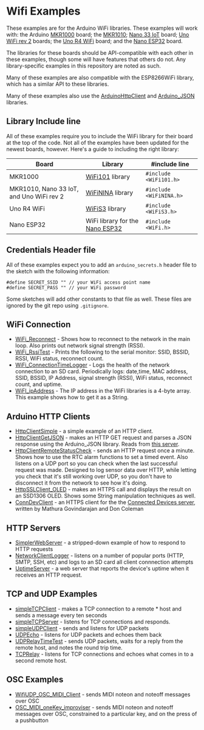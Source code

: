 # Wifi Examples

These examples are for the Arduino WiFi libraries. These examples will work with:  the Arduino [MKR1000](https://store.arduino.cc/usa/arduino-mkr1000) board; the [MKR1010](https://store.arduino.cc/usa/mkr-wifi-1010); [Nano 33 IoT](https://store.arduino.cc/usa/nano-33-iot) board; [Uno WiFi rev 2](https://store.arduino.cc/usa/arduino-uno-wifi-rev2) boards; the [Uno R4 WiFi](https://docs.arduino.cc/hardware/uno-r4-wifi) board; and the [Nano ESP32](https://docs.arduino.cc/hardware/nano-esp32) board.

 The libraries for these boards should be API-compatible with each other in these examples, though some will have features that others do not. Any library-specific examples in this repository are noted as such.
 
Many of these examples are also compatible with the ESP8266WiFi library, which has a similar API to these libraries. 

Many of these examples also use the [ArduinoHttpClient](https://github.com/arduino-libraries/ArduinoHttpClient) and [Arduino_JSON](https://github.com/arduino-libraries/Arduino_JSON) libraries.

## Library Include line

All of these examples require you to include the WiFi library for their board at the top of the code. Not all of the examples have been updated for the newest boards, however. Here's a guide to including the right library:

| Board | Library | #include line |
| --- | --- | --- |
| MKR1000 | [WiFi101](https://www.arduino.cc/en/Reference/WiFi101) library | `#include <WiFi101.h>` |
| MKR1010, Nano 33 IoT, and Uno WiFi rev 2 | [WiFiNINA](https://www.arduino.cc/en/Reference/WiFiNINA) library | `#include <WiFiNINA.h>` |
| Uno R4 WiFi | [WiFiS3](https://docs.arduino.cc/tutorials/uno-r4-wifi/wifi-examples) library | `#include <WiFiS3.h>` |
| Nano ESP32 | WiFi library for the [Nano ESP32](https://docs.arduino.cc/hardware/nano-esp32) | `#include <WiFi.h>` |

## Credentials Header file

All of these examples expect you to add an `arduino_secrets.h` header file to the sketch with the following information: 
````arduino
#define SECRET_SSID "" // your WiFi access point name
#define SECRET_PASS "" // your WiFi password
````

Some sketches will add other constants to that file as well. These files are ignored by the git repo using `.gitignore`.

## WiFi Connection
* [WiFi_Reconnect](https://github.com/tigoe/Wifi101_examples/tree/master/WiFi_Connection_Examples/WiFi_Reconnect) -  Shows how to reconnect to the network in the main loop. Also prints out network signal strength (RSSI).
* [WiFi_RssiTest](https://github.com/tigoe/Wifi101_examples/tree/master/WiFi_Connection_Examples/WiFi_RssiTest) - Prints the following to the serial monitor: SSID, BSSID, RSSI, WiFi status, reconnect count.
* [WiFi_ConnectionTimeLogger](https://github.com/tigoe/Wifi101_examples/tree/master/WiFi_Connection_Examples/WiFi_ConnectionTimeLogger) - Logs the health of the network connection to an SD card. Periodically logs: date,time, MAC address, SSID, BSSID, IP Address, signal strength (RSSI), WiFi status, reconnect count, and uptime.
* [WiFI_ipAddress](https://github.com/tigoe/Wifi101_examples/tree/master/WiFi_Connection_Examples/WiFi_ipAddress) - The IP address in the WiFi libraries is a 4-byte array. This example shows how to get it as a String.

## Arduino HTTP Clients
* [HttpClientSimple](https://github.com/tigoe/Wifi101_examples/tree/master/ArduinoHttpClient_Examples/HttpClientSimple) - a simple example of an HTTP client. 
* [HttpClientGetJSON](https://github.com/tigoe/Wifi101_examples/tree/master/ArduinoHttpClient_Examples/HttpClientGetJSON) - makes an HTTP GET request and parses a JSON response using the Arduino_JSON library. Reads from [this server](https://glitch.com/edit/#!/arduino-to-json).            
* [HttpClientRemoteStatusCheck](https://github.com/tigoe/Wifi101_examples/tree/master/ArduinoHttpClient_Examples/HttpClientRemoteStatusCheck) - sends an HTTP request once a minute. Shows how to use the RTC alarm functions to set a timed event. Also listens on a UDP port so you can check when the last successful request was made. Designed to log sensor data over HTTP, while letting you check that it's still working over UDP, so you don't have to disconnect it from the network to see how it's doing. 
* [HttpSSLClient_OLED](https://github.com/tigoe/Wifi101_examples/tree/master/ArduinoHttpClient_Examples/HttpSSLClient_OLED) - makes an HTTPS call and displays the result on an SSD1306 OLED. Shows some String manipulation techniques as well.
* [ConnDevClient](https://github.com/tigoe/Wifi101_examples/tree/master/ArduinoHttpClient_Examples/ConnDevClient) - an HTTPS client for the the  [Connected Devices server](https://github.com/don/itp-connected-devices`), written by Mathura Govindarajan and Don Coleman

## HTTP Servers
* [SimplerWebServer](https://github.com/tigoe/Wifi101_examples/tree/master/Servers/SimplerWebServer) - a stripped-down example of how to respond to HTTP requests
* [NetworkClientLogger](https://github.com/tigoe/Wifi101_examples/tree/master/Servers/NetworkClientLogger) - listens on a number of popular ports (HTTP, SMTP, SSH, etc) and logs to an SD card all client connnection attempts
* [UptimeServer](https://github.com/tigoe/Wifi101_examples/tree/master/Servers/UptimeServer) - a web server that reports the device's uptime when it receives an HTTP request. 

## TCP and UDP Examples
* [simpleTCPClient](https://github.com/tigoe/Wifi101_examples/tree/master/simpleTCPClient) - makes a TCP connection to a remote * host and sends a message every ten seconds
* [simpleTCPServer](https://github.com/tigoe/Wifi101_examples/tree/master/simpleTCPServer) - listens for TCP connections and responds.
* [simpleUDPClient](https://github.com/tigoe/Wifi101_examples/tree/master/simpleUDPClient) - sends and listens for UDP packets
* [UDPEcho](https://github.com/tigoe/Wifi101_examples/tree/master/UDPEcho) - listens for UDP packets and echoes them back
* [UDPRelayTimeTest](https://github.com/tigoe/Wifi101_examples/tree/master/UDPRelayTimeTest) - sends UDP packets, waits for a reply from the remote host, and notes the round trip time. 
* [TCPRelay](https://github.com/tigoe/Wifi101_examples/tree/master/TCPRelay) - listens for TCP connections and echoes what comes in to a second remote host. 

## OSC Examples
* [WifiUDP_OSC_MIDI_Client](https://github.com/tigoe/Wifi101_examples/tree/master/OSC_Examples/WifiUDP_OSC_MIDI_Client) - sends MIDI noteon and noteoff messages over OSC
* [OSC_MIDI_oneKey_improviser](https://github.com/tigoe/Wifi101_examples/tree/master/OSC_Examples/OSC_MIDI_oneKey_improviser) - sends MIDI noteon and noteoff messages over OSC, constrained to a particular key, and on the press of a pushbutton


